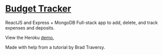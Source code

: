 # [Budget Tracker](https://budget-expenses-tracker.herokuapp.com/)

ReactJS and Express + MongoDB Full-stack app to add, delete, and track expenses and deposits. 

View the Heroku [demo.](https://budget-expenses-tracker.herokuapp.com/)

Made with help from a tutorial by Brad Traversy.
